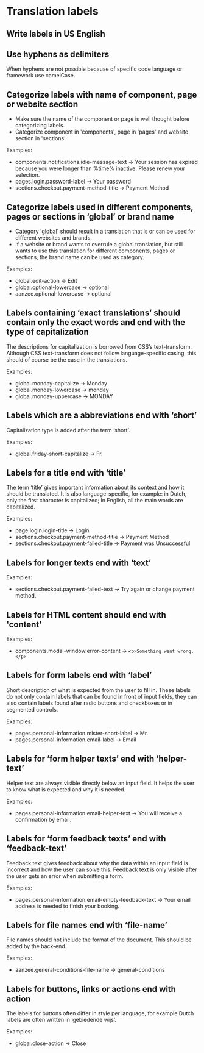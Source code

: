 # Translation labels

## Write labels in US English

## Use hyphens as delimiters

When hyphens are not possible because of specific code language or framework use camelCase.

## Categorize labels with name of component, page or website section

- Make sure the name of the component or page is well thought before categorizing labels.
- Categorize component in 'components', page in 'pages' and website section in 'sections'.

Examples:

- components.notifications.idle-message-text -> Your session has expired because you were longer than %time% inactive. Please renew your selection.
- pages.login.password-label -> Your password
- sections.checkout.payment-method-title -> Payment Method

## Categorize labels used in different components, pages or sections in ‘global’ or brand name

- Category 'global' should result in a translation that is or can be used for different websites and brands.
- If a website or brand wants to overrule a global translation, but still wants to use this translation for different components, pages or sections, the brand name can be used as category.

Examples:

- global.edit-action -> Edit
- global.optional-lowercase -> optional
- aanzee.optional-lowercase -> optional

## Labels containing ‘exact translations’ should contain only the exact words and end with the type of capitalization

The descriptions for capitalization is borrowed from CSS’s text-transform. Although CSS text-transform does not follow language-specific casing, this should of course be the case in the translations.

Examples:

- global.monday-capitalize -> Monday
- global.monday-lowercase -> monday
- global.monday-uppercase -> MONDAY

## Labels which are a abbreviations end with ‘short’

Capitalization type is added after the term ‘short’.

Examples:

- global.friday-short-capitalize -> Fr.

## Labels for a title end with ‘title’

The term ‘title’ gives important information about its context and how it should be translated. It is also language-specific, for example: in Dutch, only the first character is capitalized; in English, all the main words are capitalized.

Examples:

- page.login.login-title -> Login
- sections.checkout.payment-method-title -> Payment Method
- sections.checkout.payment-failed-title -> Payment was Unsuccessful

## Labels for longer texts end with ‘text’

Examples:

- sections.checkout.payment-failed-text -> Try again or change payment method.

## Labels for HTML content should end with 'content'

Examples:

- components.modal-window.error-content -> `<p>Something went wrong.</p>`

## Labels for form labels end with ‘label’

Short description of what is expected from the user to fill in. These labels do not only contain labels that can be found in front of input fields, they can also contain labels found after radio buttons and checkboxes or in segmented controls.

Examples:

- pages.personal-information.mister-short-label -> Mr.
- pages.personal-information.email-label -> Email

## Labels for ‘form helper texts’ end with ‘helper-text’

Helper text are always visible directly below an input field. It helps the user to know what is expected and why it is needed.

Examples:

- pages.personal-information.email-helper-text -> You will receive a confirmation by email.

## Labels for ‘form feedback texts’ end with ‘feedback-text’

Feedback text gives feedback about why the data within an input field is incorrect and how the user can solve this. Feedback text is only visible after the user gets an error when submitting a form.

Examples:

- pages.personal-information.email-empty-feedback-text -> Your email address is needed to finish your booking.

## Labels for file names end with ‘file-name’

File names should not include the format of the document. This should be added by the back-end.

Examples:

- aanzee.general-conditions-file-name -> general-conditions

## Labels for buttons, links or actions end with action

The labels for buttons often differ in style per language, for example Dutch labels are often written in ‘gebiedende wijs’.

Examples:

- global.close-action -> Close

